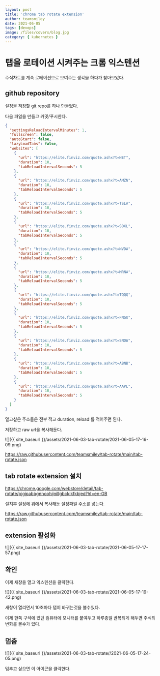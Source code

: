 ```yaml
---
layout: post
title: 'chrome tab rotate extension'
author: teamsmiley
date: 2021-06-05
tags: [devops]
image: /files/covers/blog.jpg
category: { kubernetes }
---
```


# 탭을 로테이션 시켜주는 크롬 익스텐션

주식차트를 계속 로테이션으로 보여주는 생각을 하다가 찾아보았다.

## github repository

설정을 저장할 git repo를 하나 만들었다.

다음 파일을 만들고 커밋/푸시한다.

```json
{
  "settingsReloadIntervalMinutes": 1,
  "fullscreen": false,
  "autoStart": false,
  "lazyLoadTabs": false,
  "websites": [
    {
      "url": "https://elite.finviz.com/quote.ashx?t=NET",
      "duration": 10,
      "tabReloadIntervalSeconds": 5
    },
    {
      "url": "https://elite.finviz.com/quote.ashx?t=AMZN",
      "duration": 10,
      "tabReloadIntervalSeconds": 5
    },
    {
      "url": "https://elite.finviz.com/quote.ashx?t=TSLA",
      "duration": 10,
      "tabReloadIntervalSeconds": 5
    },
    {
      "url": "https://elite.finviz.com/quote.ashx?t=SOXL",
      "duration": 10,
      "tabReloadIntervalSeconds": 5
    },
    {
      "url": "https://elite.finviz.com/quote.ashx?t=NVDA",
      "duration": 10,
      "tabReloadIntervalSeconds": 5
    },
    {
      "url": "https://elite.finviz.com/quote.ashx?t=MRNA",
      "duration": 10,
      "tabReloadIntervalSeconds": 5
    },
    {
      "url": "https://elite.finviz.com/quote.ashx?t=TQQQ",
      "duration": 10,
      "tabReloadIntervalSeconds": 5
    },
    {
      "url": "https://elite.finviz.com/quote.ashx?t=FNGU",
      "duration": 10,
      "tabReloadIntervalSeconds": 5
    },
    {
      "url": "https://elite.finviz.com/quote.ashx?t=SNOW",
      "duration": 10,
      "tabReloadIntervalSeconds": 5
    },
    {
      "url": "https://elite.finviz.com/quote.ashx?t=ABNB",
      "duration": 10,
      "tabReloadIntervalSeconds": 5
    },
    {
      "url": "https://elite.finviz.com/quote.ashx?t=AAPL",
      "duration": 10,
      "tabReloadIntervalSeconds": 5
    }
  ]
}
```

열고싶은 주소들은 전부 적고 duration, reload 를 적어주면 된다.

저장하고 raw url을 복사해둔다.

![]({{ site_baseurl }}/assets/2021-06-03-tab-rotate/2021-06-05-17-16-09.png)

<https://raw.githubusercontent.com/teamsmiley/tab-rotate/main/tab-rotate.json>

## tab rotate extension 설치

<https://chrome.google.com/webstore/detail/tab-rotate/pjgjpabbgnnoohijnillgbckikfkbjed?hl=en-GB>

설치후 설정에 위에서 복사해둔 설정파일 주소를 넣는다.

<https://raw.githubusercontent.com/teamsmiley/tab-rotate/main/tab-rotate.json>

## extension 활성화

![]({{ site_baseurl }}/assets/2021-06-03-tab-rotate/2021-06-05-17-17-57.png)

## 확인

이제 새창을 열고 익스텐션을 클릭한다.

![]({{ site_baseurl }}/assets/2021-06-03-tab-rotate/2021-06-05-17-19-42.png)

새창이 열리면서 10초마다 탭이 바뀌는것을 볼수있다.

이제 한쪽 구석에 있던 컴퓨터에 모니터를 붙여두고 하루종일 반복되게 해두면 주식의 변화를 볼수가 있다.

## 멈춤

![]({{ site_baseurl }}/assets/2021-06-03-tab-rotate//2021-06-05-17-24-05.png)

멈추고 싶으면 이 아이콘을 클릭한다.
